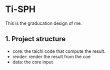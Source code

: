 # Ti-SPH

This is the graducation design of me.

## 1. Project structure

- core: the taichi code that compute the result.
- render: render the result from the coe
- data: the core input

